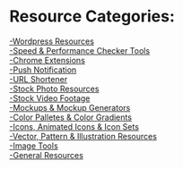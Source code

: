 # Resource Categories:
[-Wordpress Resources](https://rs-navid.github.io/Web-Design-Resources/wordpress) <br>
[-Speed & Performance Checker Tools](https://rs-navid.github.io/Web-Design-Resources/speed-checker-tools) <br>
[-Chrome Extensions](https://rs-navid.github.io/Web-Design-Resources/chrome-extensions) <br>
[-Push Notification](https://rs-navid.github.io/Web-Design-Resources/push-notification) <br>
[-URL Shortener](https://rs-navid.github.io/Web-Design-Resources/url-shortener) <br>
[-Stock Photo Resources](https://rs-navid.github.io/Web-Design-Resources/stock-photo-resources) <br>
[-Stock Video Footage](https://rs-navid.github.io/Web-Design-Resources/stock-video-footage) <br>
[-Mockups & Mockup Generators](https://rs-navid.github.io/Web-Design-Resources/mockup) <br>
[-Color Palletes & Color Gradients](https://rs-navid.github.io/Web-Design-Resources/colors-gradients) <br>
[-Icons, Animated Icons & Icon Sets](https://rs-navid.github.io/Web-Design-Resources/icons) <br>
[-Vector, Pattern & Illustration Resources](https://rs-navid.github.io/Web-Design-Resources/graphic-resources) <br>
[-Image Tools](https://rs-navid.github.io/Web-Design-Resources/image-tools) <br>
[-General Resources](https://rs-navid.github.io/Web-Design-Resources/assets) 
